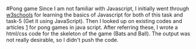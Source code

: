 #Pong game
Since I am not familiar with Javascript, I initially went through [w3schools](https://www.w3schools.com/js/default.asp) for learning the basics of Javascript for both of this task and task-5 (Get it using JavaScript). Then I looked up on existing codes and articles [1](https://medium.com/@hershybateea/how-to-make-pong-with-javascript-1a6bd6226ea1) for pong games in java script. 
After referring these, I wrote a html/css code for the skeleton of the game (Bats and Ball). The output was not really desirable, so I didn't push the code.
